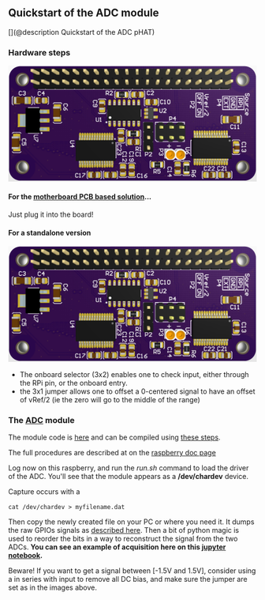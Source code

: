 ## Quickstart of the ADC module

[](@description Quickstart of the ADC pHAT)

### Hardware steps

![](/elmo/source/v2/3d.jpg)

#### For the [motherboard PCB based solution](/doj/)...

Just plug it into the board!

#### For a standalone version

![](/elmo/source/v2/3d.jpg)

* The onboard selector (3x2) enables one to check input, either through the RPi pin, or the onboard entry.
* the 3x1 jumper allows one to offset a 0-centered signal to have an offset of vRef/2 (ie the zero will go to the middle of the range)

### The [ADC](/elmo/) module

The module code is [here](/elmo/data/scope.c) and can be compiled using [these steps](/elmo/data/PrepKernel.sh).

The full procedures are described at on the [raspberry doc page](/retired/tomtom/)

Log now on this raspberry, and run the _run.sh_ command to load the driver of the ADC. You'll see that the module appears as a  __/dev/chardev__ device.

Capture occurs with a 

    cat /dev/chardev > myfilename.dat

Then copy the newly created file on your PC or where you need it. It dumps the raw GPIOs signals as [described here](/elmo/data/20170613-TestWithRawSignal.ipynb). Then a bit of python magic is used to reorder the bits in a way to reconstruct the signal from the two ADCs. __You can see an example of acquisition here on this [jupyter notebook](/elmo/data/20170714-TwoADCs-Probe.ipynb).__

Beware! If you want to get a signal between [-1.5V and 1.5V], consider using a in series with input to remove all DC bias, and make sure the jumper are set as in the images above.

 
